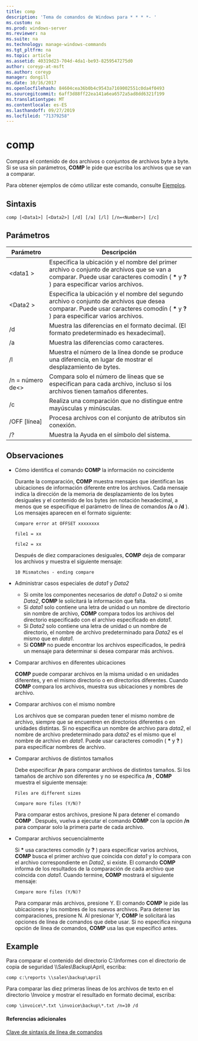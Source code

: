 ```yaml
---
title: comp
description: 'Tema de comandos de Windows para * * * *- '
ms.custom: na
ms.prod: windows-server
ms.reviewer: na
ms.suite: na
ms.technology: manage-windows-commands
ms.tgt_pltfrm: na
ms.topic: article
ms.assetid: 40319d23-704d-4da1-be93-8259547275d0
author: coreyp-at-msft
ms.author: coreyp
manager: dongill
ms.date: 10/16/2017
ms.openlocfilehash: 84604cea36b0b4c9543a7169002551c0da4f0493
ms.sourcegitcommit: 6aff3d88ff22ea141a6ea6572a5ad8dd6321f199
ms.translationtype: MT
ms.contentlocale: es-ES
ms.lasthandoff: 09/27/2019
ms.locfileid: "71379258"
---
```

# <a name="comp"></a>comp



Compara el contenido de dos archivos o conjuntos de archivos byte a byte. Si se usa sin parámetros, **COMP** le pide que escriba los archivos que se van a comparar.

Para obtener ejemplos de cómo utilizar este comando, consulte [Ejemplos](#BKMK_examples).

## <a name="syntax"></a>Sintaxis

```
comp [<Data1>] [<Data2>] [/d] [/a] [/l] [/n=<Number>] [/c]
```

## <a name="parameters"></a>Parámetros

|Parámetro|Descripción|
|---------|-----------|
|\<data1 >|Especifica la ubicación y el nombre del primer archivo o conjunto de archivos que se van a comparar. Puede usar caracteres comodín ( **&#42;** y **?** ) para especificar varios archivos.|
|\<Data2 >|Especifica la ubicación y el nombre del segundo archivo o conjunto de archivos que desea comparar. Puede usar caracteres comodín ( **&#42;** y **?** ) para especificar varios archivos.|
|/d|Muestra las diferencias en el formato decimal. (El formato predeterminado es hexadecimal).|
|/a|Muestra las diferencias como caracteres.|
|/l|Muestra el número de la línea donde se produce una diferencia, en lugar de mostrar el desplazamiento de bytes.|
|/n = número de\<>|Compara solo el número de líneas que se especifican para cada archivo, incluso si los archivos tienen tamaños diferentes.|
|/c|Realiza una comparación que no distingue entre mayúsculas y minúsculas.|
|/OFF [línea]|Procesa archivos con el conjunto de atributos sin conexión.|
|/?|Muestra la Ayuda en el símbolo del sistema.|

## <a name="remarks"></a>Observaciones

-   Cómo identifica el comando **COMP** la información no coincidente

    Durante la comparación, **COMP** muestra mensajes que identifican las ubicaciones de información diferente entre los archivos. Cada mensaje indica la dirección de la memoria de desplazamiento de los bytes desiguales y el contenido de los bytes (en notación hexadecimal, a menos que se especifique el parámetro de línea de comandos **/a** o **/d** ). Los mensajes aparecen en el formato siguiente:

    `Compare error at OFFSET xxxxxxxx`

    `file1 = xx`

    `file2 = xx`

    Después de diez comparaciones desiguales, **COMP** deja de comparar los archivos y muestra el siguiente mensaje:

    `10 Mismatches - ending compare`
-   Administrar casos especiales de *data1* y *Data2*  
    -   Si omite los componentes necesarios de *data1* o *Data2* o si omite *Data2*, **COMP** le solicitará la información que falta.
    -   Si *data1* solo contiene una letra de unidad o un nombre de directorio sin nombre de archivo, **COMP** compara todos los archivos del directorio especificado con el archivo especificado en *data1*.
    -   Si *Data2* solo contiene una letra de unidad o un nombre de directorio, el nombre de archivo predeterminado para *Data2* es el mismo que en *data1*.
    -   Si **COMP** no puede encontrar los archivos especificados, le pedirá un mensaje para determinar si desea comparar más archivos.
-   Comparar archivos en diferentes ubicaciones

    **COMP** puede comparar archivos en la misma unidad o en unidades diferentes, y en el mismo directorio o en directorios diferentes. Cuando **COMP** compara los archivos, muestra sus ubicaciones y nombres de archivo.
-   Comparar archivos con el mismo nombre

    Los archivos que se comparan pueden tener el mismo nombre de archivo, siempre que se encuentren en directorios diferentes o en unidades distintas. Si no especifica un nombre de archivo para *data2*, el nombre de archivo predeterminado para *data2* es el mismo que el nombre de archivo en *data1*. Puede usar caracteres comodín ( **&#42;** y **?** ) para especificar nombres de archivo.
-   Comparar archivos de distintos tamaños

    Debe especificar **/n** para comparar archivos de distintos tamaños. Si los tamaños de archivo son diferentes y no se especifica **/n** , **COMP** muestra el siguiente mensaje:

    `Files are different sizes`

    `Compare more files (Y/N)?`

    Para comparar estos archivos, presione N para detener el comando **COMP** . Después, vuelva a ejecutar el comando **COMP** con la opción **/n** para comparar solo la primera parte de cada archivo.
-   Comparar archivos secuencialmente

    Si **&#42;** usa caracteres comodín (y **?** ) para especificar varios archivos, **COMP** busca el primer archivo que coincida con *data1* y lo compara con el archivo correspondiente en *Data2*, si existe. El comando **COMP** informa de los resultados de la comparación de cada archivo que coincida con *data1*. Cuando termine, **COMP** mostrará el siguiente mensaje:

    `Compare more files (Y/N)?`

    Para comparar más archivos, presione Y. El comando **COMP** le pide las ubicaciones y los nombres de los nuevos archivos. Para detener las comparaciones, presione N. Al presionar Y, **COMP** le solicitará las opciones de línea de comandos que debe usar. Si no especifica ninguna opción de línea de comandos, **COMP** usa las que especificó antes.

## <a name="BKMK_examples"></a>Example

Para comparar el contenido del directorio C:\Informes con el directorio de copia de seguridad \\\\Sales\Backup\April, escriba:
```
comp c:\reports \\sales\backup\april
```
Para comparar las diez primeras líneas de los archivos de texto en el directorio \Invoice y mostrar el resultado en formato decimal, escriba:
```
comp \invoice\*.txt \invoice\backup\*.txt /n=10 /d
```

#### <a name="additional-references"></a>Referencias adicionales

[Clave de sintaxis de línea de comandos](command-line-syntax-key.md)